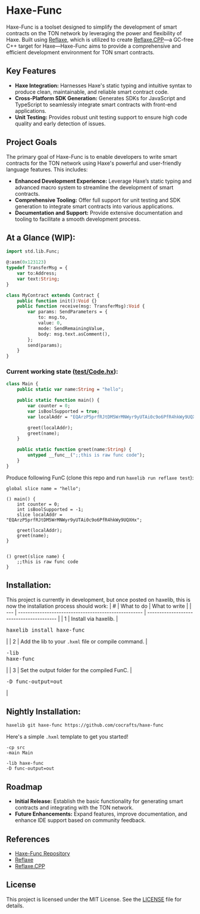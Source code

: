 # Haxe-Func

Haxe-Func is a toolset designed to simplify the development of smart contracts on the TON network by leveraging the power and flexibility of Haxe. Built using [Reflaxe](https://github.com/SomeRanDev/reflaxe), which is utilized to create [Reflaxe.CPP](https://github.com/SomeRanDev/reflaxe.CPP)—a GC-free C++ target for Haxe—Haxe-Func aims to provide a comprehensive and efficient development environment for TON smart contracts.

## Key Features

- **Haxe Integration:** Harnesses Haxe's static typing and intuitive syntax to produce clean, maintainable, and reliable smart contract code.
- **Cross-Platform SDK Generation:** Generates SDKs for JavaScript and TypeScript to seamlessly integrate smart contracts with front-end applications.
- **Unit Testing:** Provides robust unit testing support to ensure high code quality and early detection of issues.

## Project Goals

The primary goal of Haxe-Func is to enable developers to write smart contracts for the TON network using Haxe's powerful and user-friendly language features. This includes:

- **Enhanced Development Experience:** Leverage Haxe’s static typing and advanced macro system to streamline the development of smart contracts.
- **Comprehensive Tooling:** Offer full support for unit testing and SDK generation to integrate smart contracts into various applications.
- **Documentation and Support:** Provide extensive documentation and tooling to facilitate a smooth development process.

## At a Glance (WIP):
```haxe
import std.lib.Func;

@:asm(0x123123)
typedef TransferMsg = {
    var to:Address; 
    var text:String;
}

class MyContract extends Contract {
    public function init():Void {}
    public function receive(msg: TransferMsg):Void {
        var params: SendParameters = {
            to: msg.to,
            value: 0,
            mode: SendRemainingValue,
            body: msg.text.asComment(),
        };
        send(params);
    }
}
```

### Current working state ([test/Code.hx](./test/Code.hx)):
```haxe
class Main {
    public static var name:String = "hello";

    public static function main() {
        var counter = 0;
        var isBoolSupported = true;
        var localAddr = "EQArzP5prfRJtDM5WrMNWyr9yUTAi0c9o6PfR4hkWy9UQXHx";

        greet(localAddr);
        greet(name);
    }

    public static function greet(name:String) {
        untyped __func__(";;this is raw func code");
    }
}
```
Produce following FunC (clone this repo and run `haxelib run reflaxe test`):
```func
global slice name = "hello";

() main() {
    int counter = 0;
    int isBoolSupported = -1;
    slice localAddr = "EQArzP5prfRJtDM5WrMNWyr9yUTAi0c9o6PfR4hkWy9UQXHx";

    greet(localAddr);
    greet(name);
}


() greet(slice name) {
    ;;this is raw func code
}
```

## Installation:

This project is currently in development, but once posted on haxelib, this is now the installation process should work:
| #   | What to do                                           | What to write                            |
| --- | ---------------------------------------------------- | ---------------------------------------- |
| 1   | Install via haxelib.                                 | <pre>haxelib install haxe-func</pre>   |
| 2   | Add the lib to your `.hxml` file or compile command. | <pre lang="hxml">-lib haxe-func</pre>  |
| 3   | Set the output folder for the compiled FunC.          | <pre lang="hxml">-D func-output=out</pre> |

## Nightly Installation:
```sh
haxelib git haxe-func https://github.com/cocrafts/haxe-func
```

Here's a simple `.hxml` template to get you started!

```hxml
-cp src
-main Main

-lib haxe-func
-D func-output=out
```

## Roadmap

- **Initial Release:** Establish the basic functionality for generating smart contracts and integrating with the TON network.
- **Future Enhancements:** Expand features, improve documentation, and enhance IDE support based on community feedback.

## References

- [Haxe-Func Repository](https://github.com/cocrafts/haxe-func)
- [Reflaxe](https://github.com/SomeRanDev/reflaxe)
- [Reflaxe.CPP](https://github.com/SomeRanDev/reflaxe.CPP)

## License

This project is licensed under the MIT License. See the [LICENSE](LICENSE) file for details.
